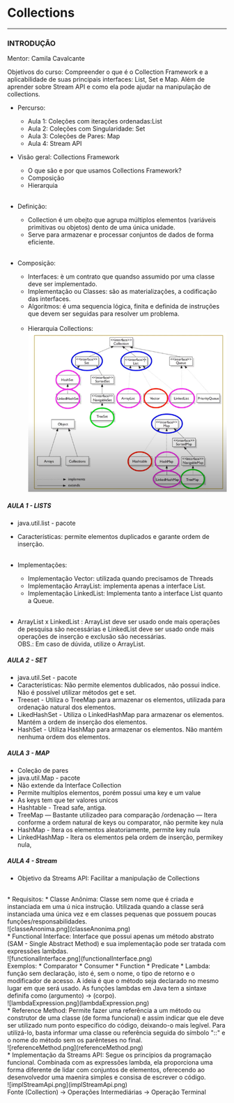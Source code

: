 # Collections
___

### INTRODUÇÃO

Mentor: Camila Cavalcante

Objetivos do curso: Compreender o que é o Collection Framework e a aplicabilidade de suas principais interfaces:
List, Set e Map. Além de aprender sobre Stream API e como ela pode ajudar na manipulação de collections. 

* Percurso:
    * Aula 1: Coleções com iterações ordenadas:List
    * Aula 2: Coleções com Singularidade: Set
    * Aula 3: Coleções de Pares: Map
    * Aula 4: Stream API

* Visão geral: Collections Framework
  * O que são e por que usamos Collections Framework?
  *  Composição
  * Hierarquia
  <br><br>
* Definição:
  * Collection é um obejto que agrupa múltiplos elementos (variáveis primitivas ou objetos) dento de uma única unidade.
  * Serve para armazenar e processar conjuntos de dados de forma eficiente.
    <br><br>
* Composição:
  * Interfaces: è um contrato que quandso assumido por uma classe deve ser implementado. 
  * Implementação ou Classes: são as materializações, a codificação das interfaces. 
  * Algoritmos: é uma sequencia lógica, finita e definida de instruções que devem ser seguidas para resolver um problema. 
<br><br>
  * Hierarquia Collections:<br>
![hierarquia.png](hierarquia.png)


##### AULA 1 - LISTS
* java.util.list - pacote
* Características: permite elementos duplicados e garante ordem de inserção. 
<br><br>

* Implementações:
	* Implementação Vector: utilizada quando precisamos de Threads
	* Implementação ArrayList: implementa apenas a interface List.
	* Implementação LinkedList: Implementa tanto  a interface List quanto a Queue.
<br><br>
	
* ArrayList x LinkedList : ArrayList deve ser usado onde mais operações de pesquisa são necessárias e LinkedList deve ser usado onde mais operações de inserção e exclusão são necessárias. <br>
OBS.: Em caso de dúvida, utilize o ArrayList. 

##### AULA 2 - SET
* java.util.Set - pacote
* Características: Não permite elementos dublicados, não possui indice. Não é possível utilizar métodos get e set. 
* Treeset - Utiliza o TreeMap para armazenar os elementos, utilizada para ordenação natural dos elementos. 
* LikedHashSet - Utiliza o LinkedHashMap para armazenar os elementos. Mantém a ordem de inserção dos elementos. 
* HashSet - Utiliza HashMap para armazenar os elementos. Não mantém nenhuma ordem dos elementos. 

##### AULA 3 - MAP
* Coleção de pares
* java.util.Map - pacote
* Não extende da Interface Collection
* Permite multiplos elementos, porém possui uma key e um value
* As keys tem que ter valores unícos
* Hashtable - Tread safe, antiga. 
* TreeMap — Bastante utilizadeo para comparação /ordenação — Itera conforme a ordem natural de keys ou comparator, não permite key nula
* HashMap - Itera os elementos aleatoriamente, permite key nula
* LinkedHashMap - Itera os elementos pela ordem de inserção, permikey nula, 

##### AULA 4 - Stream
* Objetivo da Streams API: Facilitar a manipulação de Collections
<br> 
* Requisitos:
    * Classe Anônima: Classe sem nome que é criada e instanciada em uma ú nica instrução. Utilizada quando a classe será 
instanciada uma única vez e em classes pequenas que possuem poucas funções/responsabilidades. <br>
      ![classeAnonima.png](classeAnonima.png)<br>
      * Functional Interface: Interface que possui apenas um método abstrato (SAM - Single Abstract Method) e sua 
implementação pode ser tratada com expressões lambdas.<br>
      ![functionalInterface.png](functionalInterface.png)
      <br> Exemplos:
      * Comparator
      * Consumer
      * Function
      * Predicate
      * Lambda: função sem declaração, isto é, sem o nome, o tipo de retorno e o modificador de acesso. 
A ideia é que o método seja declarado no mesmo lugar em que será usado. As funções lambdas em Java tem a sintaxe
definifa como (argumento) -> (corpo).<br>
        ![lambdaExpression.png](lambdaExpression.png)<br>
      * Reference Method: Permite fazer uma referência a um método ou construtor de uma classe (de forma funcional) 
e assim indicar que ele deve ser utilizado num ponto específico do código, deixando-o mais legível. Para utilizá-lo, 
basta informar uma classe ou referência seguida do símbolo "::" e o nome do método sem os parênteses no final.<br>
        ![referenceMethod.png](referenceMethod.png)<br>
      * Implementação da Streams API: Segue os princípios da programação funcional. Combinada com as expressões lambda, ela 
      proporciona uma forma diferente de lidar com conjuntos de elementos, oferecendo ao desenvolvedor uma maenira simples e 
      consisa de escrever o código.<br>
      ![implStreamApi.png](implStreamApi.png)<br>
      Fonte (Collection) -> Operações Intermediárias -> Operação Terminal